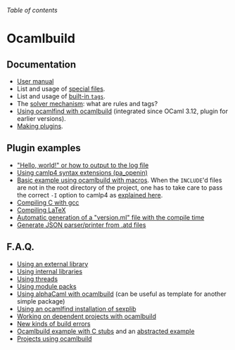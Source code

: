 <!-- ((! set title Ocamlbuild !)) ((! set learn !)) -->

*Table of contents*

# Ocamlbuild
## Documentation

+ [User manual](https://github.com/ocaml/ocamlbuild/blob/master/manual/manual.adoc)
+ List and usage of [special files](Special_files.html).
+ List and usage of [built-in `tags`](Tags.html).
+ The [solver mechanism](Solver_mechanism.html): what are rules
  and tags?
+ [Using ocamlfind with
  ocamlbuild](Using_ocamlfind_with_ocamlbuild.html) (integrated
  since OCaml 3.12, plugin for earlier versions).
+ [Making plugins](Making_plugins.html).


## Plugin examples

+ ["Hello, world!" or how to output to the log
  file](Ocamlbuild__Hello__world___or_how_to_output_to_the_log_file.html)
+ [Using camlp4 syntax extensions
  (pa_openin)](A_plugin_for_camlp4_syntax_extension__pa_openin_.html)
+ [Basic example using ocamlbuild with
  macros](http://caml.inria.fr/mantis/bug_view_page.php?bug_id=5162).
  When the `INCLUDE`'d files are not in the root directory of the
  project, one has to take care to pass the correct `-I` option to
  camlp4 as [explained here](Ocamlbuild_macros.html).
+ [Compiling C with gcc](Compiling_C_with_gcc.html)
+ [Compiling LaTeX](A_plugin_example_for_compiling_LaTeX.html)
+ [Automatic generation of a "version.ml" file with the compile
  time](Automatic_Version_Generation.html)
+ [Generate JSON parser/printer from .atd
  files](A_plugin_example_for_compiling_Json_printer_parser_from__atd_file_with_atdgen.html)


## F.A.Q.
+ [Using an external library](Using_an_external_library.html)
+ [Using internal libraries](Using_internal_libraries.html)
+ [Using threads](Using_threads.html)
+ [Using module packs](Ocamlbuild_and_module_packs.html)
+ [Using alphaCaml with ocamlbuild](Using_alphaCaml_with_ocamlbuild.html)
  (can be useful as template for another simple package)
+ [Using an ocamlfind installation of
  sexplib](Using_an_ocamlfind_installation_of_sexplib.html)
+ [Working on dependent projects with
  ocamlbuild](Working_on_dependent_projects_with_ocamlbuild.html)
+ [New kinds of build errors](New_kinds_of_build_errors.html)
+ [Ocamlbuild example with C
  stubs](Ocamlbuild_example_with_C_stubs.html) and an
  [abstracted example](C_stub_functions.html)
+ [Projects using ocamlbuild](Projects_using_ocamlbuild.html)

